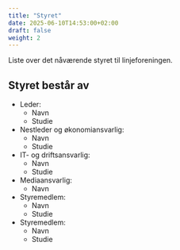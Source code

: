 ```yaml
---
title: "Styret"
date: 2025-06-10T14:53:00+02:00
draft: false
weight: 2
---
```

 Liste over det nåværende styret til linjeforeningen.

<!--more--> 


## Styret består av
- Leder:
  - Navn
  - Studie
- Nestleder og økonomiansvarlig:
  - Navn
  - Studie
- IT- og driftsansvarlig:
  - Navn
  - Studie
- Mediaansvarlig:
  - Navn
- Styremedlem:
  - Navn
  - Studie
- Styremedlem:
  - Navn
  - Studie

